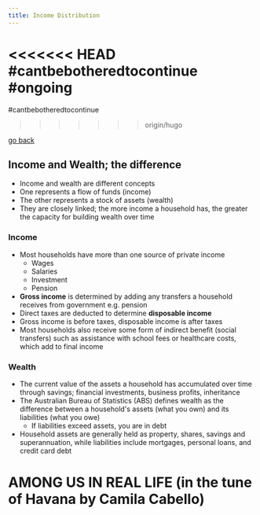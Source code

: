 ```yaml
---
title: Income Distribution
---
```


<<<<<<< HEAD
#cantbebotheredtocontinue #ongoing 
=======
#cantbebotheredtocontinue
>>>>>>> origin/hugo

[go back](11Subjects/11Economics)

## Income and Wealth; the difference
- Income and wealth are different concepts
- One represents a flow of funds (income)
- The other represents a stock of assets (wealth)
- They are closely linked; the more income a household has, the greater the capacity for building wealth over time

### Income
- Most households have more than one source of private income
	- Wages
	- Salaries
	- Investment
	- Pension
- **Gross income** is determined by adding any transfers a household receives from government e.g. pension
- Direct taxes are deducted to determine **disposable income**
- Gross income is before taxes, disposable income is after taxes
- Most households also receive some form of indirect benefit (social transfers) such as assistance with school fees or healthcare costs, which add to final income

### Wealth
- The current value of the assets a household has accumulated over time through savings; financial investments, business profits, inheritance
- The Australian Bureau of Statistics (ABS) defines wealth as the difference between a household's assets (what you own) and its liabilities (what you owe)
	- If liabilities exceed assets, you are in debt
- Household assets are generally held as property, shares, savings and superannuation, while liabilities include mortgages, personal loans, and credit card debt


# AMONG US IN REAL LIFE (in the tune of Havana by Camila Cabello)